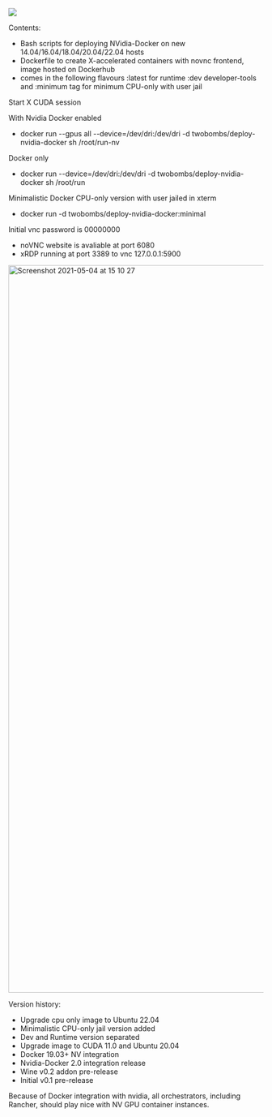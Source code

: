 ![](https://img.shields.io/docker/automated/jrottenberg/ffmpeg.svg)

Contents:

- Bash scripts for deploying NVidia-Docker on new 14.04/16.04/18.04/20.04/22.04 hosts
- Dockerfile to create X-accelerated containers with novnc frontend, image hosted on Dockerhub
- comes in the following flavours :latest for runtime :dev developer-tools and :minimum tag for minimum CPU-only with user jail

Start X CUDA session

With Nvidia Docker enabled
- docker run --gpus all --device=/dev/dri:/dev/dri -d twobombs/deploy-nvidia-docker sh /root/run-nv

Docker only
- docker run --device=/dev/dri:/dev/dri -d twobombs/deploy-nvidia-docker sh /root/run

Minimalistic Docker CPU-only version with user jailed in xterm
- docker run -d twobombs/deploy-nvidia-docker:minimal

Initial vnc password is 00000000
- noVNC website is avaliable at port 6080 
- xRDP running at port 3389 to vnc 127.0.0.1:5900

<img width="1435" alt="Screenshot 2021-05-04 at 15 10 27" src="https://user-images.githubusercontent.com/12692227/117008533-21d79280-aceb-11eb-993a-efa7d1123a1f.png">

Version history:
- Upgrade cpu only image to Ubuntu 22.04
- Minimalistic CPU-only jail version added
- Dev and Runtime version separated
- Upgrade image to CUDA 11.0 and Ubuntu 20.04
- Docker 19.03+ NV integration
- Nvidia-Docker 2.0 integration release
- Wine v0.2 addon pre-release
- Initial v0.1 pre-release

Because of Docker integration with nvidia, all orchestrators, including Rancher, should play nice with NV GPU container instances.
